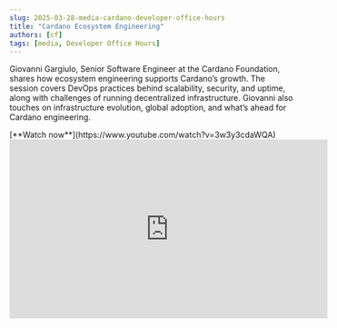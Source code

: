```yaml
---
slug: 2025-03-28-media-cardano-developer-office-hours
title: "Cardano Ecosystem Engineering"
authors: [cf]
tags: [media, Developer Office Hours]
---
```


Giovanni Gargiulo, Senior Software Engineer at the Cardano Foundation, shares how ecosystem engineering supports Cardano’s growth. The session covers DevOps practices behind scalability, security, and uptime, along with challenges of running decentralized infrastructure. Giovanni also touches on infrastructure evolution, global adoption, and what’s ahead for Cardano engineering.

<!-- truncate -->

<div style={{ textAlign: 'right' }}>
[**Watch now**](https://www.youtube.com/watch?v=3w3y3cdaWQA)
</div>

<iframe width="560" height="315" src="https://www.youtube-nocookie.com/embed/3w3y3cdaWQA" title="YouTube video player" frameborder="0" allow="accelerometer; autoplay; clipboard-write; encrypted-media; gyroscope; picture-in-picture; web-share" referrerpolicy="strict-origin-when-cross-origin" allowfullscreen></iframe>
